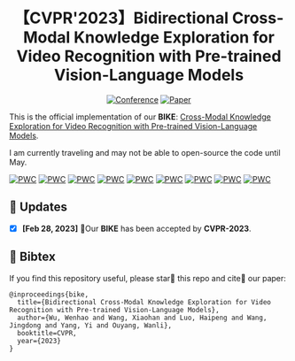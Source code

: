 <div align="center">

# 【CVPR'2023】Bidirectional Cross-Modal Knowledge Exploration for Video Recognition with Pre-trained Vision-Language Models

[![Conference](http://img.shields.io/badge/CVPR-2023-6790AC.svg)](https://cvpr.thecvf.com/)
[![Paper](http://img.shields.io/badge/Paper-arxiv.2301.00182-b31b1b.svg)](https://arxiv.org/abs/2301.00182)
</div>


This is the official implementation of our **BIKE**: [Cross-Modal Knowledge Exploration for Video Recognition with Pre-trained Vision-Language Models](https://arxiv.org/abs/2301.00182).

I am currently traveling and may not be able to open-source the code until May.

[![PWC](https://img.shields.io/endpoint.svg?url=https://paperswithcode.com/badge/bidirectional-cross-modal-knowledge/action-recognition-in-videos-on-ucf101)](https://paperswithcode.com/sota/action-recognition-in-videos-on-ucf101?p=bidirectional-cross-modal-knowledge)
[![PWC](https://img.shields.io/endpoint.svg?url=https://paperswithcode.com/badge/bidirectional-cross-modal-knowledge/action-recognition-in-videos-on-activitynet)](https://paperswithcode.com/sota/action-recognition-in-videos-on-activitynet?p=bidirectional-cross-modal-knowledge)
[![PWC](https://img.shields.io/endpoint.svg?url=https://paperswithcode.com/badge/bidirectional-cross-modal-knowledge/action-recognition-in-videos-on-hmdb-51)](https://paperswithcode.com/sota/action-recognition-in-videos-on-hmdb-51?p=bidirectional-cross-modal-knowledge)
[![PWC](https://img.shields.io/endpoint.svg?url=https://paperswithcode.com/badge/bidirectional-cross-modal-knowledge/action-classification-on-kinetics-400)](https://paperswithcode.com/sota/action-classification-on-kinetics-400?p=bidirectional-cross-modal-knowledge)
[![PWC](https://img.shields.io/endpoint.svg?url=https://paperswithcode.com/badge/bidirectional-cross-modal-knowledge/action-classification-on-charades)](https://paperswithcode.com/sota/action-classification-on-charades?p=bidirectional-cross-modal-knowledge)
[![PWC](https://img.shields.io/endpoint.svg?url=https://paperswithcode.com/badge/bidirectional-cross-modal-knowledge/zero-shot-action-recognition-on-ucf101)](https://paperswithcode.com/sota/zero-shot-action-recognition-on-ucf101?p=bidirectional-cross-modal-knowledge)
[![PWC](https://img.shields.io/endpoint.svg?url=https://paperswithcode.com/badge/bidirectional-cross-modal-knowledge/zero-shot-action-recognition-on-hmdb51)](https://paperswithcode.com/sota/zero-shot-action-recognition-on-hmdb51?p=bidirectional-cross-modal-knowledge)
[![PWC](https://img.shields.io/endpoint.svg?url=https://paperswithcode.com/badge/bidirectional-cross-modal-knowledge/zero-shot-action-recognition-on-kinetics)](https://paperswithcode.com/sota/zero-shot-action-recognition-on-kinetics?p=bidirectional-cross-modal-knowledge)
[![PWC](https://img.shields.io/endpoint.svg?url=https://paperswithcode.com/badge/bidirectional-cross-modal-knowledge/zero-shot-action-recognition-on-activitynet)](https://paperswithcode.com/sota/zero-shot-action-recognition-on-activitynet?p=bidirectional-cross-modal-knowledge)




## 📣 Updates
- [x] **[Feb 28, 2023]** 🎉Our **BIKE** has been accepted by **CVPR-2023**.



## 📌 Bibtex
If you find this repository useful, please star🌟 this repo and cite📑 our paper:

```
@inproceedings{bike,
  title={Bidirectional Cross-Modal Knowledge Exploration for Video Recognition with Pre-trained Vision-Language Models},
  author={Wu, Wenhao and Wang, Xiaohan and Luo, Haipeng and Wang, Jingdong and Yang, Yi and Ouyang, Wanli},
  booktitle=CVPR,
  year={2023}
}
```

